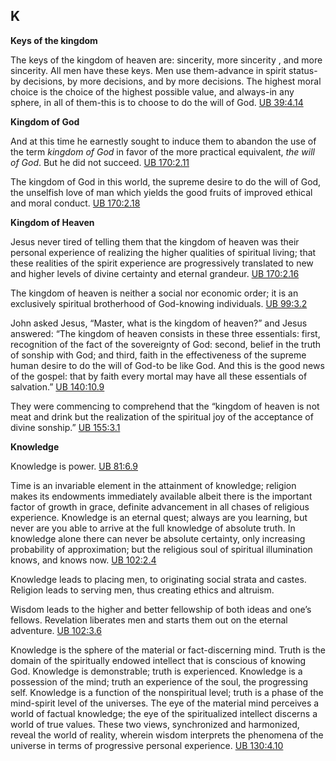 


## K

**Keys of the kingdom**  
  

The keys of the kingdom of heaven are: sincerity, more sincerity , and more sincerity. All men have these keys. Men use them-advance in spirit status-by decisions, by more decisions, and by more decisions. The highest moral choice is the choice of the highest possible value, and always-in any sphere, in all of them-this is to choose to do the will of God. [UB 39:4.14](/en/The_Urantia_Book/39#p4_14)  
  

**Kingdom of God**  
  

And at this time he earnestly sought to induce them to abandon the use of the term _kingdom of God_ in favor of the more practical equivalent, _the will of God_. But he did not succeed. [UB 170:2.11](/en/The_Urantia_Book/170#p2_11)  
  
The kingdom of God in this world, the supreme desire to do the will of God, the unselfish love of man which yields the good fruits of improved ethical and moral conduct. [UB 170:2.18](/en/The_Urantia_Book/170#p2_18)  
  

**Kingdom of Heaven**  
  

Jesus never tired of telling them that the kingdom of heaven was their personal experience of realizing the higher qualities of spiritual living; that these realities of the spirit experience are progressively translated to new and higher levels of divine certainty and eternal grandeur. [UB 170:2.16](/en/The_Urantia_Book/170#p2_16)  
  
The kingdom of heaven is neither a social nor economic order; it is an exclusively spiritual brotherhood of God-knowing individuals. [UB 99:3.2](/en/The_Urantia_Book/99#p3_2)  
  
John asked Jesus, “Master, what is the kingdom of heaven?” and Jesus answered: “The kingdom of heaven consists in these three essentials: first, recognition of the fact of the sovereignty of God: second, belief in the truth of sonship with God; and third, faith in the effectiveness of the supreme human desire to do the will of God-to be like God. And this is the good news of the gospel: that by faith every mortal may have all these essentials of salvation.” [UB 140:10.9](/en/The_Urantia_Book/140#p10_9)  
  
They were commencing to comprehend that the “kingdom of heaven is not meat and drink but the realization of the spiritual joy of the acceptance of divine sonship.” [UB 155:3.1](/en/The_Urantia_Book/155#p3_1)  
  

**Knowledge**  
  

Knowledge is power. [UB 81:6.9](/en/The_Urantia_Book/81#p6_9)  
  
Time is an invariable element in the attainment of knowledge; religion makes its endowments immediately available albeit there is the important factor of growth in grace, definite advancement in all chases of religious experience. Knowledge is an eternal quest; always are you learning, but never are you able to arrive at the full knowledge of absolute truth. In knowledge alone there can never be absolute certainty, only increasing probability of approximation; but the religious soul of spiritual illumination knows, and knows now. [UB 102:2.4](/en/The_Urantia_Book/102#p2_4)  
  
Knowledge leads to placing men, to originating social strata and castes. Religion leads to serving men, thus creating ethics and altruism.  
  
Wisdom leads to the higher and better fellowship of both ideas and one’s fellows. Revelation liberates men and starts them out on the eternal adventure. [UB 102:3.6](/en/The_Urantia_Book/102#p3_6)  
  
Knowledge is the sphere of the material or fact-discerning mind. Truth is the domain of the spiritually endowed intellect that is conscious of knowing God. Knowledge is demonstrable; truth is experienced. Knowledge is a possession of the mind; truth an experience of the soul, the progressing self. Knowledge is a function of the nonspiritual level; truth is a phase of the mind-spirit level of the universes. The eye of the material mind perceives a world of factual knowledge; the eye of the spiritualized intellect discerns a world of true values. These two views, synchronized and harmonized, reveal the world of reality, wherein wisdom interprets the phenomena of the universe in terms of progressive personal experience. [UB 130:4.10](/en/The_Urantia_Book/130#p4_10)